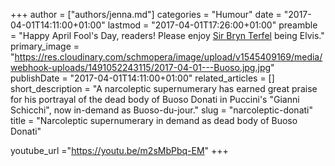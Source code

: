 +++
author = ["authors/jenna.md"]
categories = "Humour"
date = "2017-04-01T14:11:00+01:00"
lastmod = "2017-04-01T17:26:00+01:00"
preamble = "Happy April Fool's Day, readers! Please enjoy [Sir Bryn Terfel](/scene/people/bryen-terfel/) being Elvis."
primary_image = "https://res.cloudinary.com/schmopera/image/upload/v1545409169/media/webhook-uploads/1491052243115/2017-04-01---Buoso.jpg.jpg"
publishDate = "2017-04-01T14:11:00+01:00"
related_articles = []
short_description = "A narcoleptic supernumerary has earned great praise for his portrayal of the dead body of Buoso Donati in Puccini&#039;s &quot;Gianni Schicchi&quot;, now in-demand as Buoso-du-jour."
slug = "narcoleptic-donati"
title = "Narcoleptic supernumerary in demand as dead body of Buoso Donati"

youtube_url ="https://youtu.be/m2sMbPbq-EM"
+++


